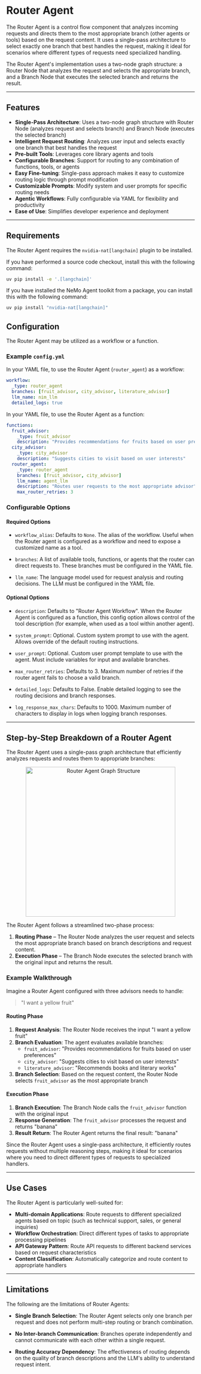 <!--
SPDX-FileCopyrightText: Copyright (c) 2025, NVIDIA CORPORATION & AFFILIATES. All rights reserved.
SPDX-License-Identifier: Apache-2.0

Licensed under the Apache License, Version 2.0 (the "License");
you may not use this file except in compliance with the License.
You may obtain a copy of the License at

http://www.apache.org/licenses/LICENSE-2.0

Unless required by applicable law or agreed to in writing, software
distributed under the License is distributed on an "AS IS" BASIS,
WITHOUT WARRANTIES OR CONDITIONS OF ANY KIND, either express or implied.
See the License for the specific language governing permissions and
limitations under the License.
-->

# Router Agent

The Router Agent is a control flow component that analyzes incoming requests and directs them to the most appropriate branch (other agents or tools) based on the request content. It uses a single-pass architecture to select exactly one branch that best handles the request, making it ideal for scenarios where different types of requests need specialized handling.

The Router Agent's implementation uses a two-node graph structure: a Router Node that analyzes the request and selects the appropriate branch, and a Branch Node that executes the selected branch and returns the result.

---

## Features
- **Single-Pass Architecture**: Uses a two-node graph structure with Router Node (analyzes request and selects branch) and Branch Node (executes the selected branch)
- **Intelligent Request Routing**: Analyzes user input and selects exactly one branch that best handles the request
- **Pre-built Tools**: Leverages core library agents and tools
- **Configurable Branches**: Support for routing to any combination of functions, tools, or agents
- **Easy Fine-tuning**: Single-pass approach makes it easy to customize routing logic through prompt modification
- **Customizable Prompts**: Modify system and user prompts for specific routing needs
- **Agentic Workflows**: Fully configurable via YAML for flexibility and productivity
- **Ease of Use**: Simplifies developer experience and deployment

---

## Requirements
The Router Agent requires the `nvidia-nat[langchain]` plugin to be installed.

If you have performed a source code checkout, install this with the following command:

```bash
uv pip install -e '.[langchain]'
```

If you have installed the NeMo Agent toolkit from a package, you can install this with the following command:

```bash
uv pip install "nvidia-nat[langchain]"
```

## Configuration

The Router Agent may be utilized as a workflow or a function.

### Example `config.yml`
In your YAML file, to use the Router Agent (`router_agent`) as a workflow:
```yaml
workflow:
  _type: router_agent
  branches: [fruit_advisor, city_advisor, literature_advisor]
  llm_name: nim_llm
  detailed_logs: true
```

In your YAML file, to use the Router Agent as a function:
```yaml
functions:
  fruit_advisor:
    _type: fruit_advisor
    description: "Provides recommendations for fruits based on user preferences"
  city_advisor:
    _type: city_advisor
    description: "Suggests cities to visit based on user interests"
  router_agent:
    _type: router_agent
    branches: [fruit_advisor, city_advisor]
    llm_name: agent_llm
    description: "Routes user requests to the most appropriate advisor"
    max_router_retries: 3
```

### Configurable Options

#### Required Options

* `workflow_alias`: Defaults to `None`. The alias of the workflow. Useful when the Router agent is configured as a workflow and need to expose a customized name as a tool.

* `branches`: A list of available tools, functions, or agents that the router can direct requests to. These branches must be configured in the YAML file.

* `llm_name`: The language model used for request analysis and routing decisions. The LLM must be configured in the YAML file.

#### Optional Options

* `description`: Defaults to "Router Agent Workflow". When the Router Agent is configured as a function, this config option allows control of the tool description (for example, when used as a tool within another agent).

* `system_prompt`: Optional. Custom system prompt to use with the agent. Allows override of the default routing instructions.

* `user_prompt`: Optional. Custom user prompt template to use with the agent. Must include variables for input and available branches.

* `max_router_retries`: Defaults to 3. Maximum number of retries if the router agent fails to choose a valid branch.

* `detailed_logs`: Defaults to False. Enable detailed logging to see the routing decisions and branch responses.

* `log_response_max_chars`: Defaults to 1000. Maximum number of characters to display in logs when logging branch responses.

---

## Step-by-Step Breakdown of a Router Agent
The Router Agent uses a single-pass graph architecture that efficiently analyzes requests and routes them to appropriate branches:

<div align="center">
<img src="../../_static/router_agent.png" alt="Router Agent Graph Structure" width="400" style="max-width: 100%; height: auto;">
</div>

The Router Agent follows a streamlined two-phase process:

1. **Routing Phase** – The Router Node analyzes the user request and selects the most appropriate branch based on branch descriptions and request content.
2. **Execution Phase** – The Branch Node executes the selected branch with the original input and returns the result.

### Example Walkthrough

Imagine a Router Agent configured with three advisors needs to handle:

> "I want a yellow fruit"

#### Routing Phase
1. **Request Analysis**: The Router Node receives the input "I want a yellow fruit"
2. **Branch Evaluation**: The agent evaluates available branches:
   - `fruit_advisor`: "Provides recommendations for fruits based on user preferences"
   - `city_advisor`: "Suggests cities to visit based on user interests"
   - `literature_advisor`: "Recommends books and literary works"
3. **Branch Selection**: Based on the request content, the Router Node selects `fruit_advisor` as the most appropriate branch

#### Execution Phase
1. **Branch Execution**: The Branch Node calls the `fruit_advisor` function with the original input
2. **Response Generation**: The `fruit_advisor` processes the request and returns "banana"
3. **Result Return**: The Router Agent returns the final result: "banana"

Since the Router Agent uses a single-pass architecture, it efficiently routes requests without multiple reasoning steps, making it ideal for scenarios where you need to direct different types of requests to specialized handlers.

---

## Use Cases

The Router Agent is particularly well-suited for:

* **Multi-domain Applications**: Route requests to different specialized agents based on topic (such as technical support, sales, or general inquiries)
* **Workflow Orchestration**: Direct different types of tasks to appropriate processing pipelines
* **API Gateway Pattern**: Route API requests to different backend services based on request characteristics
* **Content Classification**: Automatically categorize and route content to appropriate handlers

---

## Limitations

The following are the limitations of Router Agents:

* **Single Branch Selection**: The Router Agent selects only one branch per request and does not perform multi-step routing or branch combination.

* **No Inter-branch Communication**: Branches operate independently and cannot communicate with each other within a single request.

* **Routing Accuracy Dependency**: The effectiveness of routing depends on the quality of branch descriptions and the LLM's ability to understand request intent.
